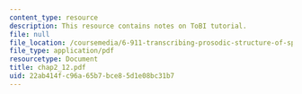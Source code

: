 ```yaml
---
content_type: resource
description: This resource contains notes on ToBI tutorial.
file: null
file_location: /coursemedia/6-911-transcribing-prosodic-structure-of-spoken-utterances-with-tobi-january-iap-2006/22ab414fc96a65b7bce85d1e08bc31b7_chap2_12.pdf
file_type: application/pdf
resourcetype: Document
title: chap2_12.pdf
uid: 22ab414f-c96a-65b7-bce8-5d1e08bc31b7
---
```

